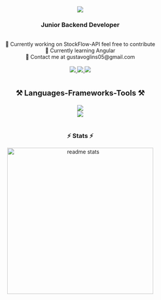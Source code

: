 <h1 align="center">
    <img src="https://readme-typing-svg.herokuapp.com/?font=Righteous&size=35&center=true&vCenter=true&width=500&height=70&duration=3500&lines=Gustavo+Guimarães+Lins;"/>
</h1>

<h3 align="center">Junior Backend Developer</h3>

<br>

<div align="center">
 🔭 Currently working on StockFlow-API feel free to contribute 
 <br>
 🌱 Currently learning Angular
<br>
📩 Contact me at gustavoglins05@gmail.com
</div>

<br>
 
<div align="center"> 
    <a href="https://www.instagram.com/1gustavolins/">
        <img src="https://img.shields.io/badge/Instagram-000?style=for-the-badge&logo=instagram&logoColor=3CAEEB"/>
  </a>
  <a href="https://www.linkedin.com/in/gustavoglins/" target="_blank">
    <img src="https://img.shields.io/badge/LinkedIn-000?style=for-the-badge&logo=linkedin&logoColor=3CAEEB" target="_blank" />
  </a>
  <a href="https://gustavoglins.github.io/glinsportfolio/" target="_blank">
     <img src="https://img.shields.io/badge/Portfolio-000?style=for-the-badge&logo=todoist&logoColor=3CAEEB" target="_blank" />
  </a>
</div>

#

<h3 align="center" style="font-size:20px;">
  <strong>⚒️ Languages-Frameworks-Tools ⚒️</strong>
</h3>

<div align="center">
    <img src="https://skillicons.dev/icons?i=html,css,typescript,angular,python"/>
    <br>
    <img src="https://skillicons.dev/icons?i=java,spring,hibernate,postgresql,mysql,mongodb"/>
    <br>
</div>

#

<h3 align="center">
  <strong>⚡ Stats ⚡</strong>
</h3>

<div align=center>
  <img width=390 src="https://github-readme-stats-salesp07.vercel.app/api?username=gustavoglins&count_private=true&show_icons=true&theme=default&rank_icon=github&border_radius=10&bg_color=000&title_color=FFF&text_color=FFF&icon_color=3CAEEB&border_color=3CAEEB&hide_title=true" alt="readme stats"/>
</div>
